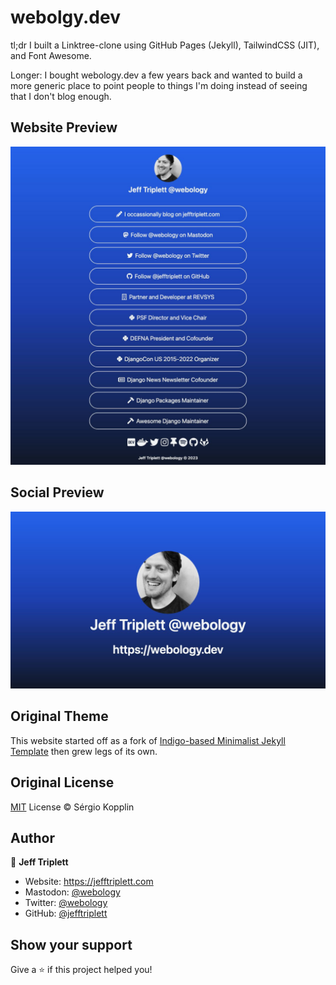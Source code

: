 # webolgy.dev

tl;dr I built a Linktree-clone using GitHub Pages (Jekyll), TailwindCSS (JIT), and Font Awesome.

Longer: I bought webology.dev a few years back and wanted to build a more generic place to point people to things I'm doing instead of seeing that I don't blog enough.

## Website Preview
![screenshot](assets/images/screenshot.png)

## Social Preview
![preview](assets/images/preview.png)

## Original Theme

This website started off as a fork of [Indigo-based Minimalist Jekyll Template](https://github.com/zchef2k/indigo-linkinbioa) then grew legs of its own.

## Original License

[MIT](https://kopplin.mit-license.org/) License © Sérgio Kopplin

<!-- [[[cog
import cog
import requests
response = requests.get("https://raw.githubusercontent.com/jefftriplett/actions/main/footer.txt")
response.raise_for_status()
cog.outl(response.text.strip())
]]] -->
## Author

👤 **Jeff Triplett**

* Website: https://jefftriplett.com
* Mastodon: [@webology](https://mastodon.social/@webology)
* Twitter: [@webology](https://twitter.com/webology)
* GitHub: [@jefftriplett](https://github.com/jefftriplett)

## Show your support

Give a ⭐️ if this project helped you!
<!-- [[[end]]] -->
